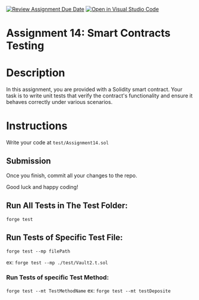 [![Review Assignment Due Date](https://classroom.github.com/assets/deadline-readme-button-22041afd0340ce965d47ae6ef1cefeee28c7c493a6346c4f15d667ab976d596c.svg)](https://classroom.github.com/a/4YXXIALG)
[![Open in Visual Studio Code](https://classroom.github.com/assets/open-in-vscode-2e0aaae1b6195c2367325f4f02e2d04e9abb55f0b24a779b69b11b9e10269abc.svg)](https://classroom.github.com/online_ide?assignment_repo_id=19263891&assignment_repo_type=AssignmentRepo)

# Assignment 14: Smart Contracts Testing

# Description

In this assignment, you are provided with a Solidity smart contract. Your task is to write unit tests that verify the contract's functionality and ensure it behaves correctly under various scenarios.

# Instructions

Write your code at `test/Assignment14.sol`

## Submission

Once you finish, commit all your changes to the repo.

Good luck and happy coding!

## Run All Tests in The Test Folder:

`forge test`

## Run Tests of Specific Test File:

`forge test --mp filePath`

ex: `forge test --mp ./test/Vault2.t.sol`

### Run Tests of specific Test Method:

`forge test --mt TestMethodName`
ex: `forge test --mt testDeposite`
